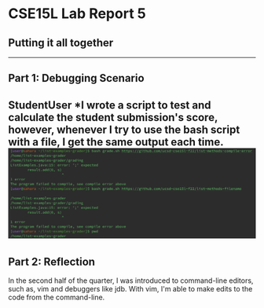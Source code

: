 # CSE15L Lab Report 5
## Putting it all together
---
## Part 1: Debugging Scenario
**StudentUser**
*I wrote a script to test and calculate the student submission's score, however, whenever I try to use the bash script with a file, I get the same output each time.
![Image](symptom.png)
---
## Part 2: Reflection
In the second half of the quarter, I was introduced to command-line editors, such as, vim and debuggers like jdb. With vim, I'm able to make edits to the code from the command-line.
